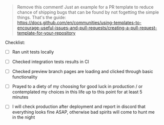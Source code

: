 > Remove this comment!
> Just an example for a PR template to reduce chance of shipping bugs that can be found by not fogetting the simple things. 
> That's the guide: https://docs.github.com/en/communities/using-templates-to-encourage-useful-issues-and-pull-requests/creating-a-pull-request-template-for-your-repository

Checklist:
- [ ] Ran unit tests locally
- [ ] Checked integration tests results in CI
- [ ] Checked preview branch pages are loading and clicked through basic functionality
- [ ] Prayed to a diety of my choosing for good luck in production / or contemplated my choices in this life up to this point for at least 5 minutes
- [ ] I will check production after deployment and report in discord that everything looks fine ASAP, otherwise bad spirits will come to hunt me in the night


